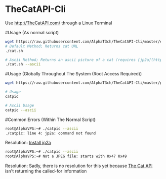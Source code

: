 # TheCatAPI-Cli
Use http://TheCatAPI.com/ through a Linux Terminal

#Usage (As normal script)
```bash
wget https://raw.githubusercontent.com/AlphaT3ch/TheCatAPI-Cli/master/cat.sh
# Default Method; Returns cat URL
./cat.sh

# Ascii Method; Returns an ascii picture of a cat (requires [jp2a](https://github.com/AlphaT3ch/TheCatAPI-Cli/blob/master/jp2a.md))
./cat.sh --ascii
```

#Usage (Globally Throughout The System (Root Access Required))
```bash
wget https://raw.githubusercontent.com/AlphaT3ch/TheCatAPI-Cli/master/global.sh && chmod +x global.sh && bash global.sh && rm global.sh

# Usage
catpic

# Ascii Usage
catpic --ascii
```

#Common Errors (Within The Normal Script)
```bash
root@AlphaVPS:~# ./catpic --ascii
./catpic: line 4: jp2a: command not found
```
Resolution: [Install jp2a](https://github.com/AlphaT3ch/TheCatAPI-Cli/blob/master/jp2a.md)

```bash
root@AlphaVPS:~# ./catpic --ascii
root@AlphaVPS:~# Not a JPEG file: starts with 0x47 0x49
```
Resolution: Sadly, there is no resolution for this yet because [The Cat API](http://thecatapi.com/) isn't returning the called-for information
